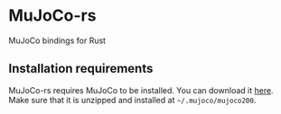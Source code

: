 # MuJoCo-rs
MuJoCo bindings for Rust

## Installation requirements
MuJoCo-rs requires MuJoCo to be installed. You can download it [here](https://www.roboti.us/index.html).
Make sure that it is unzipped and installed at `~/.mujoco/mujoco200`.
